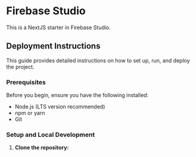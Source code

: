 # Firebase Studio

This is a NextJS starter in Firebase Studio.
## Deployment Instructions

This guide provides detailed instructions on how to set up, run, and deploy the project.

### Prerequisites

Before you begin, ensure you have the following installed:

- Node.js (LTS version recommended)
- npm or yarn
- Git

### Setup and Local Development

1. **Clone the repository:**

